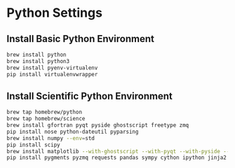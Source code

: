 Python Settings
===============

## Install Basic Python Environment

```bash
brew install python
brew install python3
brew install pyenv-virtualenv
pip install virtualenvwrapper
```

## Install Scientific Python Environment

```bash
brew tap homebrew/python
brew tap homebrew/science
brew install gfortran pyqt pyside ghostscript freetype zmq
pip install nose python-dateutil pyparsing
brew install numpy --env=std
pip install scipy
brew install matplotlib --with-ghostscript --with-pyqt --with-pyside --with-tcl-tk --with-tex
pip install pygments pyzmq requests pandas sympy cython ipython jinja2 tornado
```
